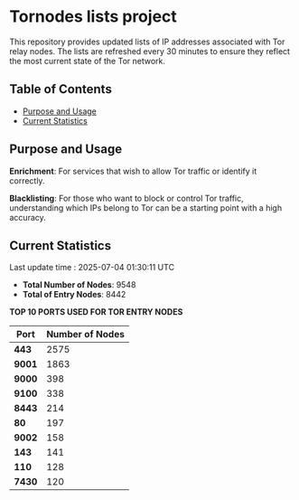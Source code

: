 # Tornodes lists project

This repository provides updated lists of IP addresses associated with Tor relay nodes. The lists are refreshed every 30 minutes to ensure they reflect the most current state of the Tor network.

## Table of Contents

- [Purpose and Usage](#purpose-and-usage)
- [Current Statistics](#current-statistics)


## Purpose and Usage

**Enrichment**: For services that wish to allow Tor traffic or identify it correctly.

**Blacklisting**: For those who want to block or control Tor traffic, understanding which IPs belong to Tor can be a starting point with a high accuracy.

## Current Statistics

Last update time : 2025-07-04 01:30:11 UTC

- **Total Number of Nodes**: 9548
- **Total of Entry Nodes**: 8442

**TOP 10 PORTS USED FOR TOR ENTRY NODES**

| **Port** | **Number of Nodes** |
|------|-----------------|
| **443**   | 2575  |
| **9001**   | 1863  |
| **9000**   | 398  |
| **9100**   | 338  |
| **8443**   | 214  |
| **80**   | 197  |
| **9002**   | 158  |
| **143**   | 141  |
| **110**   | 128  |
| **7430**   | 120  |

